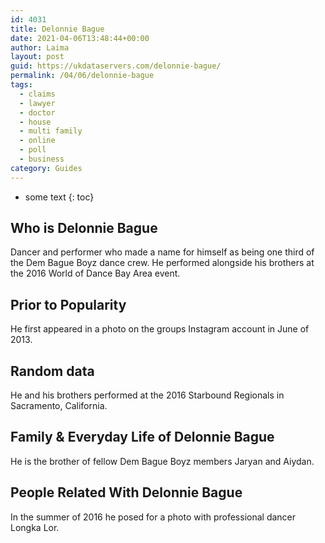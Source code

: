 ```yaml
---
id: 4031
title: Delonnie Bague
date: 2021-04-06T13:48:44+00:00
author: Laima
layout: post
guid: https://ukdataservers.com/delonnie-bague/
permalink: /04/06/delonnie-bague
tags:
  - claims
  - lawyer
  - doctor
  - house
  - multi family
  - online
  - poll
  - business
category: Guides
---
```


* some text
{: toc}


## Who is Delonnie Bague
                  
                  
                  
Dancer and performer who made a name for himself as being one third of the Dem Bague Boyz dance crew. He performed alongside his brothers at the 2016 World of Dance Bay Area event.
                  
              
            
              
            
                
                
                
## Prior to Popularity
                  
                  
                  
He first appeared in a photo on the groups Instagram account in June of 2013.
                  
              
            
              
            
                
                
                
## Random data
                  
                  
                  
He and his brothers performed at the 2016 Starbound Regionals in Sacramento, California.
                  
              
            
              
            
                
                
                
## Family & Everyday Life of Delonnie Bague
                  
                  
                  
He is the brother of fellow Dem Bague Boyz members Jaryan and Aiydan.
                  
              
            
              
            
                
                
                
## People Related With Delonnie Bague
                  
                  
                  
In the summer of 2016 he posed for a photo with professional dancer Longka Lor.
                  
              
            
              
            
                
              
            
              
              
            
            
              
            
          
          
          